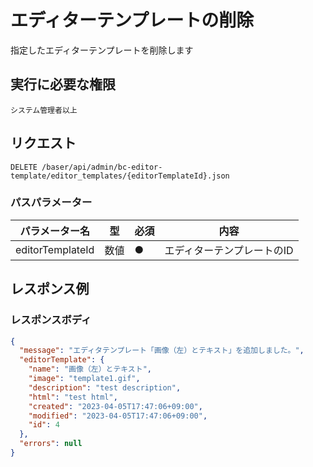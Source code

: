 # エディターテンプレートの削除

指定したエディターテンプレートを削除します

## 実行に必要な権限

```
システム管理者以上
```

## リクエスト
```
DELETE /baser/api/admin/bc-editor-template/editor_templates/{editorTemplateId}.json
```

### パスパラメーター

| パラメーター名   | 型   | 必須  | 内容               |
|-----------|-----|-----|------------------|
| editorTemplateId        | 数値  | ●   |エディターテンプレートのID              |

## レスポンス例

### レスポンスボディ

```json
{
  "message": "エディタテンプレート「画像（左）とテキスト」を追加しました。",
  "editorTemplate": {
    "name": "画像（左）とテキスト",
    "image": "template1.gif",
    "description": "test description",
    "html": "test html",
    "created": "2023-04-05T17:47:06+09:00",
    "modified": "2023-04-05T17:47:06+09:00",
    "id": 4
  },
  "errors": null
}
```

